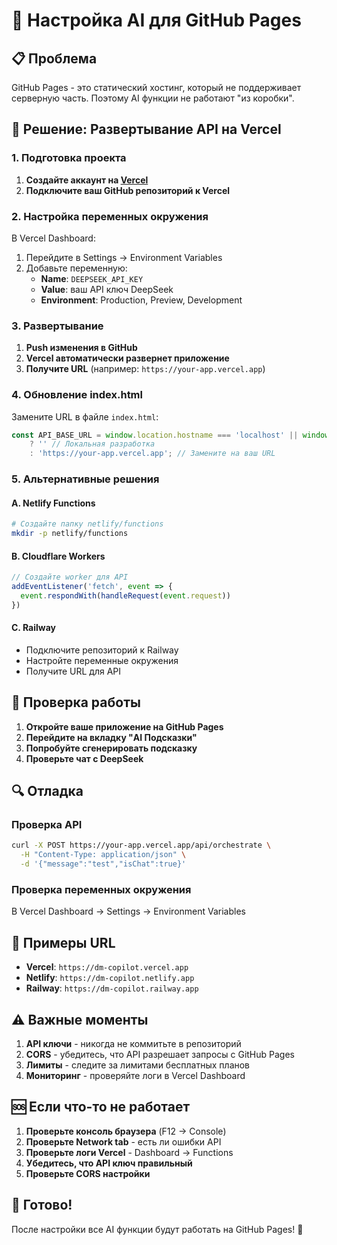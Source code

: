 # 🚀 Настройка AI для GitHub Pages

## 📋 Проблема
GitHub Pages - это статический хостинг, который не поддерживает серверную часть. Поэтому AI функции не работают "из коробки".

## 🔧 Решение: Развертывание API на Vercel

### 1. Подготовка проекта

1. **Создайте аккаунт на [Vercel](https://vercel.com)**
2. **Подключите ваш GitHub репозиторий к Vercel**

### 2. Настройка переменных окружения

В Vercel Dashboard:
1. Перейдите в Settings → Environment Variables
2. Добавьте переменную:
   - **Name**: `DEEPSEEK_API_KEY`
   - **Value**: ваш API ключ DeepSeek
   - **Environment**: Production, Preview, Development

### 3. Развертывание

1. **Push изменения в GitHub**
2. **Vercel автоматически развернет приложение**
3. **Получите URL** (например: `https://your-app.vercel.app`)

### 4. Обновление index.html

Замените URL в файле `index.html`:

```javascript
const API_BASE_URL = window.location.hostname === 'localhost' || window.location.hostname === '127.0.0.1' 
    ? '' // Локальная разработка
    : 'https://your-app.vercel.app'; // Замените на ваш URL
```

### 5. Альтернативные решения

#### A. Netlify Functions
```bash
# Создайте папку netlify/functions
mkdir -p netlify/functions
```

#### B. Cloudflare Workers
```javascript
// Создайте worker для API
addEventListener('fetch', event => {
  event.respondWith(handleRequest(event.request))
})
```

#### C. Railway
- Подключите репозиторий к Railway
- Настройте переменные окружения
- Получите URL для API

## 🎯 Проверка работы

1. **Откройте ваше приложение на GitHub Pages**
2. **Перейдите на вкладку "AI Подсказки"**
3. **Попробуйте сгенерировать подсказку**
4. **Проверьте чат с DeepSeek**

## 🔍 Отладка

### Проверка API
```bash
curl -X POST https://your-app.vercel.app/api/orchestrate \
  -H "Content-Type: application/json" \
  -d '{"message":"test","isChat":true}'
```

### Проверка переменных окружения
В Vercel Dashboard → Settings → Environment Variables

## 📝 Примеры URL

- **Vercel**: `https://dm-copilot.vercel.app`
- **Netlify**: `https://dm-copilot.netlify.app`
- **Railway**: `https://dm-copilot.railway.app`

## ⚠️ Важные моменты

1. **API ключи** - никогда не коммитьте в репозиторий
2. **CORS** - убедитесь, что API разрешает запросы с GitHub Pages
3. **Лимиты** - следите за лимитами бесплатных планов
4. **Мониторинг** - проверяйте логи в Vercel Dashboard

## 🆘 Если что-то не работает

1. **Проверьте консоль браузера** (F12 → Console)
2. **Проверьте Network tab** - есть ли ошибки API
3. **Проверьте логи Vercel** - Dashboard → Functions
4. **Убедитесь, что API ключ правильный**
5. **Проверьте CORS настройки**

## 🎉 Готово!

После настройки все AI функции будут работать на GitHub Pages! 🚀
